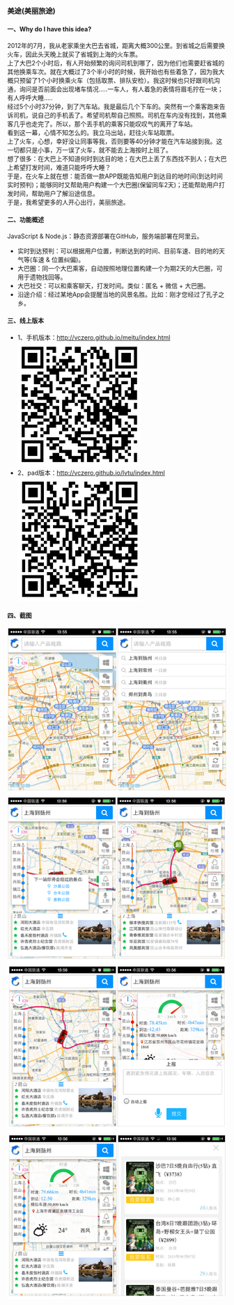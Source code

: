 ### 美途(美丽旅途)

#### 一、Why do I have this idea?
2012年的7月，我从老家乘坐大巴去省城，距离大概300公里。到省城之后需要换火车，因此头天晚上就买了省城到上海的火车票。        
上了大巴2个小时后，有人开始频繁的询问司机到哪了，因为他们也需要赶省城的其他换乘车次。就在大概过了3个半小时的时候，我开始也有些着急了，因为我大概只预留了1个小时换乘火车（包括取票、排队安检）。我这时候也只好跟司机沟通，询问是否前面会出现堵车情况.....一车人，有人着急的表情将眉毛拧在一块；有人呼呼大睡.....        
经过5个小时37分钟，到了汽车站。我是最后几个下车的。突然有一个乘客跑来告诉司机，说自己的手机丢了。希望司机帮自己照照。司机在车内没有找到，其他乘客几乎也走完了。所以，那个丢手机的乘客只能叹叹气的离开了车站。        
看到这一幕，心情不知怎么的。我立马出站，赶往火车站取票。       
上了火车，心想，幸好没让同事等我，否则要等40分钟才能在汽车站接到我。这一切都只是小事，万一误了火车，就不能去上海按时上班了。         
想了很多：在大巴上不知道何时到达目的地；在大巴上丢了东西找不到人；在大巴上希望打发时间，难道只能呼呼大睡？       
于是，在火车上就在想：能否做一款APP既能告知用户到达目的地时间(到达时间实时预判)；能够同时又帮助用户构建一个大巴圈(保留同车2天)；还能帮助用户打发时间，帮助用户了解沿途信息。       
于是，我希望更多的人开心出行，美丽旅途。      

#### 二、功能概述  
JavaScript & Node.js：静态资源部署在GitHub，服务端部署在阿里云。      

+ 实时到达预判：可以根据用户位置，判断达到的时间、目前车速、目的地的天气等(车速 & 位置纠偏)。
+ 大巴圈：同一个大巴乘客，自动按照地理位置构建一个为期2天的大巴圈，可用于遗物找回等。
+ 大巴社交：可以和乘客聊天，打发时间。类似：匿名 + 微信 + 大巴圈。
+ 沿途介绍：经过某地App会提醒当地的风景名胜。比如：刚才您经过了孔子之乡。


#### 三、线上版本
+ 1、手机版本：http://vczero.github.io/meitu/index.html              
![](mobile.png)           
+ 2、pad版本：http://vczero.github.io/lvtu/index.html                
![](pad.png)             

#### 四、截图
![](big1.png)         
![](big2.png)         
![](big3.png)         
![](big4.png)         
